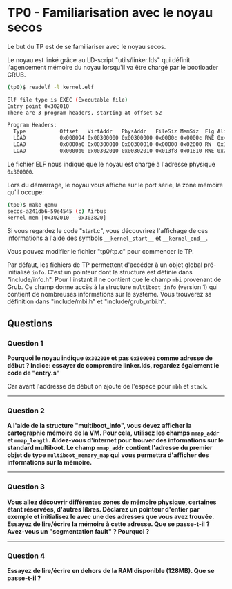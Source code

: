 # TP0 - Familiarisation avec le noyau secos

Le but du TP est de se familiariser avec le noyau secos.

Le noyau est linké grâce au LD-script "utils/linker.lds" qui définit l'agencement mémoire du noyau lorsqu'il va être chargé par le bootloader GRUB.

```bash
(tp0)$ readelf -l kernel.elf

Elf file type is EXEC (Executable file)
Entry point 0x302010
There are 3 program headers, starting at offset 52

Program Headers:
  Type           Offset   VirtAddr   PhysAddr   FileSiz MemSiz  Flg Align
  LOAD           0x000094 0x00300000 0x00300000 0x0000c 0x0000c RWE 0x4
  LOAD           0x0000a0 0x00300010 0x00300010 0x00000 0x02000 RW  0x10
  LOAD           0x0000b0 0x00302010 0x00302010 0x013f8 0x01810 RWE 0x20
```

Le fichier ELF nous indique que le noyau est chargé à l'adresse physique `0x300000`.

Lors du démarrage, le noyau vous affiche sur le port série, la zone mémoire qu'il occupe:

```bash
(tp0)$ make qemu
secos-a241db6-59e4545 (c) Airbus
kernel mem [0x302010 - 0x303820]
```

Si vous regardez le code "start.c", vous découvrirez l'affichage de ces informations à l'aide des symbols `__kernel_start__` et `__kernel_end__`.

Vous pouvez modifier le fichier "tp0/tp.c" pour commencer le TP.

Par défaut, les fichiers de TP permettent d'accéder à un objet global pré-initialisé `info`. C'est un pointeur dont la structure est définie dans "include/info.h". Pour l'instant il ne contient que le champ `mbi` provenant de Grub. Ce champ donne accès à la structure `multiboot_info` (version 1) qui contient de nombreuses informations sur le système. Vous trouverez sa définition dans "include/mbi.h" et "include/grub_mbi.h".


## Questions

### Question 1

**Pourquoi le noyau indique `0x302010` et pas `0x300000` comme adresse de début ? Indice: essayer de comprendre linker.lds, regardez également le code de "entry.s"**

Car avant l'addresse de début on ajoute de l'espace pour `mbh` et `stack`.

---

### Question 2

**A l'aide de la structure "multiboot_info", vous devez afficher la cartographie mémoire de la VM. Pour cela, utilisez les champs `mmap_addr` et `mmap_length`. Aidez-vous d'internet pour trouver des informations sur le standard multiboot. Le champ `mmap_addr` contient l'adresse du premier objet de type `multiboot_memory_map` qui vous permettra d'afficher des informations sur la mémoire.**

---

### Question 3

**Vous allez découvrir différentes zones de mémoire physique, certaines étant réservées, d'autres libres. Déclarez un pointeur d'entier par exemple et initialisez le avec une des adresses que vous avez trouvée. Essayez de lire/écrire la mémoire à cette adresse. Que se passe-t-il ? Avez-vous un "segmentation fault" ? Pourquoi ?**

---

### Question 4

**Essayez de lire/écrire en dehors de la RAM disponible (128MB). Que se passe-t-il ?**
